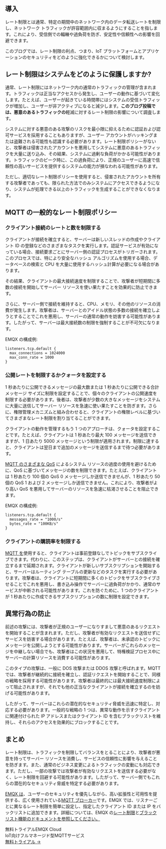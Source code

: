 ## 導入

レート制限とは通常、特定の期間中のネットワーク内のデータ転送レートを制限し、ネットワーク トラフィックが許容範囲内に収まるようにすることを指します。これにより、受信側での輻輳や過負荷を防ぎ、安定性や信頼性への影響を回避できます。

このブログでは、レート制限の利点、つまり、IoT プラットフォームとアプリケーションのセキュリティをどのように強化できるかについて検討します。

## レート制限はシステムをどのように保護しますか?

通常、レート制限にはネットワーク内の通常のトラフィックの管理が含まれます。トラフィックは正当なアクセスから発生し、ユーザーの動作に基づいて変化します。たとえば、ユーザーが起きている時間帯にはシステムの受信トラフィックが増加し、ユーザーが非アクティブになると減少します。**このブログ投稿では、悪意のあるトラフィックの**軽減に対するレート制限の影響について調査します。

システムに対する悪意のある攻撃のリスクを最小限に抑えるために認証および認可サービスを採用することもありますが、ユーザー アカウントがハッキングまたは盗難される可能性も認識する必要があります。レート制限ポリシーがないと、攻撃者は侵害されたアカウントを悪用してシステムに悪意のあるトラフィックを大量に送り込み、その結果、システムに過剰な負荷がかかる可能性があります。トラフィックのピーク時に、この過負荷により、正規のユーザーに高速で信頼性の高いサービスを提供するシステムの能力が損なわれる可能性があります。

ただし、適切なレート制限ポリシーを使用すると、侵害されたアカウントを所有する攻撃者であっても、限られた方法でのみシステムにアクセスできるようになり、システムが処理できる以上のトラフィックを生成することができなくなります。

## MQTT の一般的なレート制限ポリシー

### クライアント接続のレートと数を制限する

クライアントが接続を確立すると、サーバーは新しいスレッドの作成やクライアント ID の登録などのさまざまなタスクを実行します。認証サービスが有効になっている場合、接続要求ごとにサーバー側の認証プロセスがトリガーされます。このプロセスでは、特により安全なハッシュ アルゴリズムを使用する場合、データベースの検索と CPU を大量に使用するハッシュ計算が必要になる場合があります。

その結果、クライアントの最大接続速度を制限することで、攻撃者が短期間に多数の接続を開始してサーバー リソースを使い果たすことを効果的に防止できます。

さらに、サーバー側で接続を維持すると、CPU、メモリ、その他のリソースの消費が発生します。攻撃者は、サーバーとのアイドル状態の多数の接続を確立しようとすることでこれを悪用し、サーバーの通常の動作を妨害する可能性があります。したがって、サーバーは最大接続数の制限を強制することが不可欠になります。

EMQX の構成例:

```
listeners.tcp.default {
  max_connections = 1024000
  max_conn_rate = 1000
}
```

### 公開レートを制限するかクォータを設定する

1 秒あたりに公開できるメッセージの最大数または 1 秒あたりに公開できる合計メッセージ サイズに制限を設定することで、個々のクライアントの公開速度を制限する必要があります。後者は、攻撃者が少数の大きなメッセージをシステムに大量に送信してサーバー リソースを急速に使い果たすことを防ぎます。さらに、権限管理メカニズムと組み合わせると、クライアントの権限レベルに基づいてさまざまなレート制限を割り当てることができます。

クライアントの動作を管理するもう 1 つのアプローチは、クォータを設定することです。たとえば、クライアントは 1 秒あたり最大 100 メッセージを送信できますが、1 日あたり 5000 メッセージという制限が適用されます。制限に達すると、クライアントは翌日まで追加のメッセージを送信するまで待つ必要があります。

[MQTT のさまざまな QoS](https://www.emqx.com/ja/blog/introduction-to-mqtt-qos) によるシステム リソースの過度の使用を避けるために、QoS に基づいてメッセージの数を制限できます。たとえば、クライアントは 1 秒あたり 100 個の QoS 0 メッセージしか送信できませんが、1 秒あたり 50 個の QoS 1 および 2 メッセージしか送信できません。これにより、攻撃者がより高い QoS を悪用してサーバーのリソースを急速に枯渇させることを阻止できます。

EMQX の構成例:

```
listeners.tcp.default {
  messages_rate = "1000/s"
  bytes_rate = "100KB/s"
}
```

### クライアントの購読率を制限する

[MQTT を](https://www.emqx.com/en/blog/the-easiest-guide-to-getting-started-with-mqtt)使用すると、クライアントは事前登録なしでトピックをサブスクライブできます。代わりに、このステップは、クライアントがサーバーとの接続を確立するまで延期されます。クライアントが新しいサブスクリプションを開始すると、サーバーはルーティング テーブルの更新などのタスクを実行する必要があります。攻撃者は、クライアントに短期間に多くのトピックをサブスクライブさせることでこれを悪用し、書き込み操作でサーバーに過負荷がかかり、通常のサービスが中断される可能性があります。これを防ぐために、1 つのクライアントが 1 秒あたりに作成できるサブスクリプションの数に制限を設定できます。

## 異常行為の防止

前述の攻撃には、攻撃者が正規のユーザーになりすまして悪意のあるリクエストを開始することが含まれます。ただし、攻撃者が有効なリクエストを送信せずにサービスを妨害する場合があります。たとえば、攻撃者は、未承認のトピックにメッセージを公開しようとする可能性があります。サーバーがこれらのメッセージを中継しない場合でも、攻撃者はこの状況を悪用して、特権検証プロセス中にサーバーの計算リソースを消費する可能性があります。

このタイプの攻撃は、一般に DOS 攻撃または DDOS 攻撃と呼ばれます。MQTT では、攻撃者が継続的に接続を確立し、認証リクエストを開始することで、同様の戦略を採用する可能性があります。攻撃者は最終的には最大接続速度制限によって阻止されますが、それでも他の正当なクライアントが接続を確立するのを妨げる可能性があります。

したがって、サーバーはこれらの潜在的なセキュリティ脅威を迅速に特定し、対応する必要があります。一般的な戦略の 1 つは、異常な動作を示すクライアントに関連付けられた IP アドレスまたはクライアント ID を含むブラックリストを維持し、それらのアクセスを効果的にブロックすることです。

## まとめ

レート制限は、トラフィックを制限してバランスをとることにより、攻撃者が悪意を持ってサーバー リソースを消費し、サービスの信頼性に影響を与えることを防ぎます。また、通常のビジネス変更によるトラフィックの変動にも対応できます。ただし、一部の攻撃では攻撃者が有効なリクエストを送信する必要がなく、レート制限を回避する可能性があります。したがって、サーバー側でもこれらの潜在的なセキュリティ脅威を特定する必要があります。

[EMQX は](https://www.emqx.io/ja)、ユーザーのセキュリティを優先しながら、高い拡張性と可用性を提供する、広く使用されている[MQTT ブローカー](https://www.emqx.com/ja/blog/the-ultimate-guide-to-mqtt-broker-comparison)です。EMQX では、リスナーごとに異なるレート制限を簡単に設定し、指定したクライアント ID または IP をバックリストに追加できます。詳細については、EMQX の[レート制限](https://www.emqx.io/docs/zh/v5.0/rate-limit/rate-limit.html)と[ブラックリスト機能のドキュメントを参照してください。](https://www.emqx.io/docs/zh/v5.0/access-control/blacklist.html)



<section class="promotion">
    <div>
        無料トライアルEMQX Cloud
        <div class="is-size-14 is-text-normal has-text-weight-normal">IoT向けフルマネージド型MQTTサービス</div>
    </div>
    <a href="https://accounts.emqx.com/signup?continue=https://cloud-intl.emqx.com/console/deployments/0?oper=new" class="button is-gradient px-5">無料トライアル →</a>
</section>
